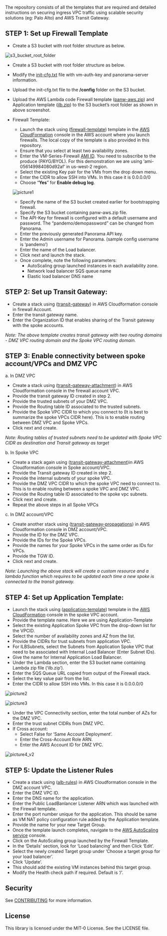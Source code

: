 The repository consists of all the templates that are required and detailed instructions on securing ingress VPC traffic using scalable security solutions (eg: Palo Alto) and AWS Transit Gateway.  

## STEP 1: Set up Firewall Template

* Create a S3 bucket with root folder structure as below.

![s3_bucket_root_folder](/images/s3_bucket_root_folder.png)


*	Create a S3 bucket with root folder structure as below.

*	Modify the [init-cfg.txt](https://github.com/PaloAltoNetworks/aws-elb-autoscaling/blob/master/Version-2.1/panorama_sample_config/init-cfg.txt) file with vm-auth-key and panorama-server information.

*	Upload the init-cfg.txt file to the **/config** folder on the S3 bucket.

*	Upload the AWS Lambda code Firewall template ([panw-aws.zip](https://github.com/PaloAltoNetworks/aws-elb-autoscaling/blob/master/Version-2.1/firewall)) and Application template ([ilb.zip](https://github.com/PaloAltoNetworks/aws-elb-autoscaling/blob/master/Version-2.1/apps/ilb.zip)) to the S3 bucket’s root folder as shown in above screenshot.

*	Firewall Template:
      * Launch the stack using ([firewall-template](https://github.com/PaloAltoNetworks/aws-elb-autoscaling/blob/master/Version-2.1/firewall/firewall-new-vpc-v2.1.template)) template in the [AWS CloudFormation](https://docs.aws.amazon.com/AWSCloudFormation/latest/UserGuide/GettingStarted.Walkthrough.html) console in the AWS account where you launch firewalls. The local copy of the template is also provided in this repository.
      * Ensure that you select at least two availability zones.
      * Enter the VM-Series-Firewall [AMI ID](https://docs.paloaltonetworks.com/vm-series/9-0/vm-series-deployment/set-up-the-vm-series-firewall-on-aws/deploy-the-vm-series-firewall-on-aws/obtain-the-ami/get-amazon-machine-image-ids.html). You need to subscribe to the produce (PAYG/BYOL). For this demonstration we are using ‘ami-056149984080d92af’ in us-west-2 region.
      * Select the existing Key pair for the VMs from the drop down menu.
      * Enter the CIDR to allow SSH into VMs. In this case it is 0.0.0.0/0
      * Choose “**Yes**” for **Enable debug log**.

      ![picture1](/images/picture1.png)
      
      * Specify the name of the S3 bucket created earlier for bootstrapping firewall.
      * Specify the S3 bucket containing panw-aws.zip file.
      * The API-Key for firewall is configured with a default username and password. The “pandemo/demopassword” can be changed from Panorama.
      * Enter the previously generated Panorama API key.
      * Enter the Admin username for Panorama. (sample config username is ‘pandemo’)
      * Enter the name of the Load balancer.
      * Click next and launch the stack.
      * Once complete, note the following parameters:
         * AutoScaling group launched instances in each availability zone.
         * Network load balancer SQS queue name
         * Elastic load balancer DNS name

## STEP 2: Set up Transit Gateway:
* Create a stack using ([transit-gateway](https://github.com/aws-samples/aws-transit-gateway-and-scalable-security-solutions/blob/main/transit-gateway.yaml)) in AWS Cloudformation console in firewall Account.
* Enter the transit gateway name.
* Enter the Organization ID that enables sharing of the Transit gateway with the spoke accounts.

_Note: The above template creates transit gateway with two routing domains - DMZ VPC routing domain and the Spoke VPC routing domain._


## STEP 3: Enable connectivity between spoke account/VPCs and DMZ VPC
a. In DMZ VPC
* Create a stack using ([transit-gateway-attachment](https://github.com/aws-samples/aws-transit-gateway-and-scalable-security-solutions/blob/main/transit-gateway-attachment.yaml)) in AWS Cloudformation console in the firewall account VPC.
* Provide the transit gateway ID created in step 2.
* Provide the trusted subnets of your DMZ VPC.
* Provide the Routing table ID associated to the trusted subnets.
* Provide the Spoke VPC CIDR to which you connect to (It is best to summarize the spoke VPCs CIDR here). This is to enable routing between DMZ VPC and Spoke VPCs. 
* Click next and create.

_Note: Routing tables of trusted subnets need to be updated with Spoke VPC CIDR as destination and Transit gateway as target_

b. In Spoke VPC
* Create a stack again using ([transit-gateway-attachment](https://github.com/aws-samples/aws-transit-gateway-and-scalable-security-solutions/blob/main/transit-gateway-attachment.yaml))in AWS Cloudformation console in Spoke account/VPC.
* Provide the Transit gateway ID created in step 2.
* Provide the internal subnets of your spoke VPC.
* Provide the DMZ VPC CIDR to which the spoke VPC need to connect to. This is to enable routing between a spoke VPC and DMZ VPC.
* Provide the Routing table ID associated to the spoke vpc subnets.
* Click next and create.
* Repeat the above steps in all Spoke VPCs

c. In DMZ account/VPC
* Create another stack using ([transit-gateway-propagations](https://github.com/aws-samples/aws-transit-gateway-and-scalable-security-solutions/blob/main/transit-gateway-propagations.yaml)) in AWS Cloudformation console in DMZ account/VPC.
* Provide the ID for the DMZ VPC.
* Provide the IDs for the Spoke VPCs.
* Provide the names for your Spoke VPCs in the same order as IDs for VPCs.
* Provide the TGW ID.
* Click next and create.

_Note: Launching the above stack will create a custom resource and a lambda function which requires to be updated each time a new spoke is connected to the transit gateway._

## STEP 4: Set up Application Template:
* Launch the stack using ([application-template](https://github.com/aws-samples/aws-transit-gateway-and-scalable-security-solutions/blob/main/application-template.yaml)) template in the [AWS CloudFormation](https://docs.aws.amazon.com/AWSCloudFormation/latest/UserGuide/GettingStarted.Walkthrough.html) console in the spoke VPC account.
* Provide the template name. Here we are using Application-Template
* Select the existing Application Spoke VPC from the drop-down list for the VPCID.
* Select the number of availability zones and AZ from the list.
* Provide the CIDRs for trust subnets from application VPC.
* For ILBSubnets, select the Subnets from Application Spoke VPC that need to be associated with Internal Load Balancer (Enter Subnet IDs).
* Give the name for Internal Application Load Balancer.
* Under the Lambda section, enter the S3 bucket name containing Lambda zip file (‘ilb.zip’).
* Enter the SQS Queue URL copied from output of the Firewall stack.
* Select the key value pair from the list.
* Enter the CIDR to allow SSH into VMs. In this case it is 0.0.0.0/0

![picture2](/images/picture2.png)

![picture3](/images/picture3.png)

* Under the VPC Connectivity section, enter the total number of AZs for the DMZ VPC.
* Enter the trust subnet CIDRs from DMZ VPC.
* If Cross account:
  * Select False for ‘Same Account Deployment’.
  * Enter the Cross-Account Role ARN.
  * Enter the AWS Account ID for DMZ VPC.

![picture4_v2](/images/picture4.png)

  
## STEP 5: Update the Listener Rules
* Create a stack using ([alb-rules](https://github.com/aws-samples/aws-transit-gateway-and-scalable-security-solutions/blob/main/alb-rules.yaml)) in AWS Cloudformation console in the DMZ account VPC.
* Enter the DMZ VPC ID.
* Enter the DNS name for the application.
* Enter the Public LoadBanlancer Listener ARN which was launched with the Firewall template.
* Enter the port number unique for the application. This should be same as VM NAT policy configuration rule added by the Application template.
* Provide the name for your new Target Group.
* Once the template launch completes, navigate to the [AWS AutoScaling service](https://console.aws.amazon.com/ec2autoscaling/home) console.
* Click on the AutoScaling group launched by the Firewall Template.
* In the ‘Details’ section, look for ‘Load balancing’ and then Click ‘Edit’.
* Select the newly created Target group under ‘Choose a target group for your load balancer’.
* Click ‘Update’.
* This should add the existing VM instances behind this target group.
* Modify the Health check path if required. Default is ‘/’.


## Security

See [CONTRIBUTING](CONTRIBUTING.md#security-issue-notifications) for more information.

## License

This library is licensed under the MIT-0 License. See the LICENSE file.

